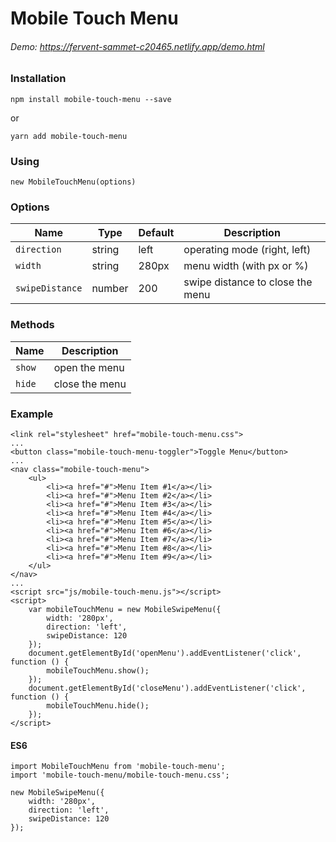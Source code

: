 # Mobile Touch Menu

###### Demo: https://fervent-sammet-c20465.netlify.app/demo.html

### Installation
```
npm install mobile-touch-menu --save
```
or
```
yarn add mobile-touch-menu
```

### Using
```
new MobileTouchMenu(options)
```

### Options
| Name              | Type      | Default   | Description                      |
| ---               | ---       | ---       | ---                              |
| `direction`       | string    | left      | operating mode (right, left)     |
| `width`           | string    | 280px     | menu width (with px or %)        |
| `swipeDistance`   | number    | 200       | swipe distance to close the menu |

### Methods
| Name              | Description           |
| ---               | ---                   |
| `show`            | open the menu         |
| `hide`            | close the menu        |

### Example

```
<link rel="stylesheet" href="mobile-touch-menu.css">
...
<button class="mobile-touch-menu-toggler">Toggle Menu</button>
...
<nav class="mobile-touch-menu">
    <ul>
        <li><a href="#">Menu Item #1</a></li>
        <li><a href="#">Menu Item #2</a></li>
        <li><a href="#">Menu Item #3</a></li>
        <li><a href="#">Menu Item #4</a></li>
        <li><a href="#">Menu Item #5</a></li>
        <li><a href="#">Menu Item #6</a></li>
        <li><a href="#">Menu Item #7</a></li>
        <li><a href="#">Menu Item #8</a></li>
        <li><a href="#">Menu Item #9</a></li>
    </ul>
</nav>
...
<script src="js/mobile-touch-menu.js"></script>
<script>
    var mobileTouchMenu = new MobileSwipeMenu({
        width: '280px',
        direction: 'left',
        swipeDistance: 120
    });
    document.getElementById('openMenu').addEventListener('click', function () {
        mobileTouchMenu.show();
    });
    document.getElementById('closeMenu').addEventListener('click', function () {
        mobileTouchMenu.hide();
    });
</script>
```

#### ES6
```
import MobileTouchMenu from 'mobile-touch-menu';
import 'mobile-touch-menu/mobile-touch-menu.css';

new MobileSwipeMenu({
    width: '280px',
    direction: 'left',
    swipeDistance: 120
});
```